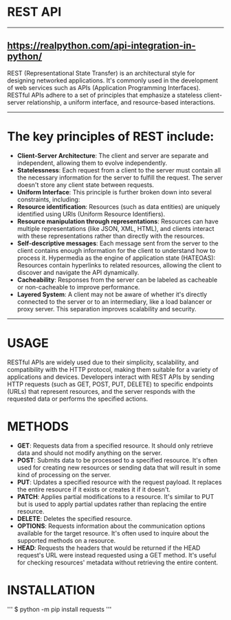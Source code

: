 # REST API
----
https://realpython.com/api-integration-in-python/
---
REST (Representational State Transfer) is an architectural style for designing networked applications. It's commonly used in the development of web services such as APIs (Application Programming Interfaces). RESTful APIs adhere to a set of principles that emphasize a stateless client-server relationship, a uniform interface, and resource-based interactions.

---- 
# The key principles of REST include:

- **Client-Server Architecture**: The client and server are separate and independent, allowing them to evolve independently.
- **Statelessness**: Each request from a client to the server must contain all the necessary information for the server to fulfill the request. The server doesn't store any client state between requests.
- **Uniform Interface**: This principle is further broken down into several constraints, including:
- **Resource identification**: Resources (such as data entities) are uniquely identified using URIs (Uniform Resource Identifiers).
- **Resource manipulation through representations**: Resources can have multiple representations (like JSON, XML, HTML), and clients interact with these representations rather than directly with the resources.
- **Self-descriptive messages**: Each message sent from the server to the client contains enough information for the client to understand how to process it.
Hypermedia as the engine of application state (HATEOAS): Resources contain hyperlinks to related resources, allowing the client to discover and navigate the API dynamically.
- **Cacheability**: Responses from the server can be labeled as cacheable or non-cacheable to improve performance.
- **Layered System**: A client may not be aware of whether it's directly connected to the server or to an intermediary, like a load balancer or proxy server. This separation improves scalability and security.

-----
# USAGE
RESTful APIs are widely used due to their simplicity, scalability, and compatibility with the HTTP protocol, making them suitable for a variety of applications and devices.
Developers interact with REST APIs by sending HTTP requests (such as GET, POST, PUT, DELETE) to specific endpoints (URLs) that represent resources, and the server responds with the requested data or performs the specified actions.


# METHODS

- **GET**: Requests data from a specified resource. It should only retrieve data and should not modify anything on the server.
- **POST**: Submits data to be processed to a specified resource. It's often used for creating new resources or sending data that will result in some kind of processing on the server.
- **PUT**: Updates a specified resource with the request payload. It replaces the entire resource if it exists or creates it if it doesn't.
- **PATCH**: Applies partial modifications to a resource. It's similar to PUT but is used to apply partial updates rather than replacing the entire resource.
- **DELETE**: Deletes the specified resource.
- **OPTIONS**: Requests information about the communication options available for the target resource. It's often used to inquire about the supported methods on a resource.
- **HEAD**: Requests the headers that would be returned if the HEAD request's URL were instead requested using a GET method. It's useful for checking resources' metadata without retrieving the entire content.

 # INSTALLATION
 '''
 $ python -m pip install requests
 '''
